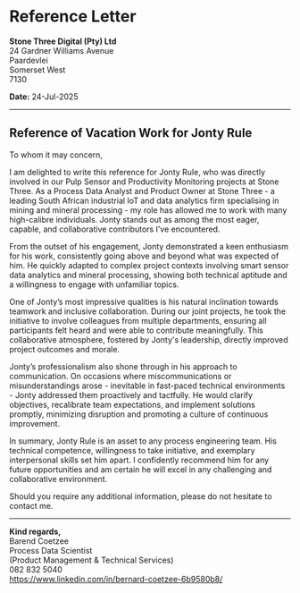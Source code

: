 # Reference Letter


**Stone Three Digital (Pty) Ltd**  
24 Gardner Williams Avenue  
Paardevlei  
Somerset West  
7130  

**Date:** 24-Jul-2025  

---

## Reference of Vacation Work for Jonty Rule

To whom it may concern,

I am delighted to write this reference for Jonty Rule, who was directly involved in our Pulp Sensor and Productivity Monitoring projects at Stone Three. As a Process Data Analyst and Product Owner at Stone Three - a leading South African industrial IoT and data analytics firm specialising in mining and mineral processing - my role has allowed me to work with many high-calibre individuals. Jonty stands out as among the most eager, capable, and collaborative contributors I’ve encountered.

From the outset of his engagement, Jonty demonstrated a keen enthusiasm for his work, consistently going above and beyond what was expected of him. He quickly adapted to complex project contexts involving smart sensor data analytics and mineral processing, showing both technical aptitude and a willingness to engage with unfamiliar topics.

One of Jonty’s most impressive qualities is his natural inclination towards teamwork and inclusive collaboration. During our joint projects, he took the initiative to involve colleagues from multiple departments, ensuring all participants felt heard and were able to contribute meaningfully. This collaborative atmosphere, fostered by Jonty's leadership, directly improved project outcomes and morale.

Jonty’s professionalism also shone through in his approach to communication. On occasions where miscommunications or misunderstandings arose - inevitable in fast-paced technical environments - Jonty addressed them proactively and tactfully. He would clarify objectives, recalibrate team expectations, and implement solutions promptly, minimizing disruption and promoting a culture of continuous improvement.

In summary, Jonty Rule is an asset to any process engineering team. His technical competence, willingness to take initiative, and exemplary interpersonal skills set him apart. I confidently recommend him for any future opportunities and am certain he will excel in any challenging and collaborative environment.

Should you require any additional information, please do not hesitate to contact me.

---

**Kind regards,**  
Barend Coetzee  
Process Data Scientist  
(Product Management & Technical Services)  
082 832 5040  
https://www.linkedin.com/in/bernard-coetzee-6b9580b8/
